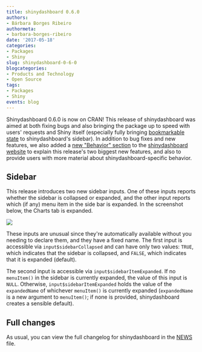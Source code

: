 ```yaml
---
title: shinydashboard 0.6.0
authors:
- Bárbara Borges Ribeiro
authormeta: 
- barbara-borges-ribeiro
date: '2017-05-18'
categories:
- Packages
- Shiny
slug: shinydashboard-0-6-0
blogcategories:
- Products and Technology
- Open Source
tags:
- Packages
- Shiny
events: blog
---
```



Shinydashboard 0.6.0 is now on CRAN! This release of shinydashboard was aimed at both fixing bugs and also bringing the package up to speed with users' requests and Shiny itself (especially fully bringing [bookmarkable state](https://shiny.rstudio.com/articles/bookmarking-state.html) to shinydashboard's sidebar). In addition to bug fixes and new features, we also added a [new "Behavior" section](https://rstudio.github.io/shinydashboard/behavior.html) to the [shinydashboard website](https://rstudio.github.io/shinydashboard/) to explain this release's two biggest new features, and also to provide users with more material about shinydashboard-specific behavior.

## Sidebar

This release introduces two new sidebar inputs. One of these inputs reports whether the sidebar is collapsed or expanded, and the other input reports which (if any) menu item in the side bar is expanded. In the screenshot below, the Charts tab is expanded.

![](https://rstudioblog.files.wordpress.com/2017/05/sidebar-expanded.png)

These inputs are unusual since they're automatically available without you needing to declare them, and they have a fixed name. The first input is accessible via `input$sidebarCollapsed` and can have only two values: `TRUE`, which indicates that the sidebar is collapsed, and `FALSE`, which indicates that it is expanded (default).

The second input is accessible via `input$sidebarItemExpanded`. If no `menuItem()` in the sidebar is currently expanded, the value of this input is `NULL`. Otherwise, `input$sidebarItemExpanded` holds the value of the `expandedName` of whichever `menuItem()` is currently expanded (`expandedName` is a new argument to `menuItem()`; if none is provided, shinydashboard creates a sensible default).

## Full changes

As usual, you can view the full changelog for shinydashboard in the [NEWS](https://github.com/rstudio/shinydashboard/blob/v0.6.0/NEWS.md) file.

